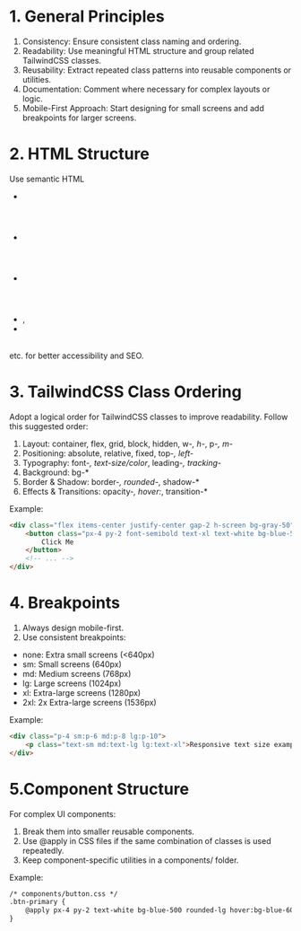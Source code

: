 # 1. General Principles
1. Consistency: Ensure consistent class naming and ordering.
2. Readability: Use meaningful HTML structure and group related TailwindCSS classes.
3. Reusability: Extract repeated class patterns into reusable components or utilities.
4. Documentation: Comment where necessary for complex layouts or logic.
5. Mobile-First Approach: Start designing for small screens and add breakpoints for larger screens.

# 2. HTML Structure
Use semantic HTML
- <main>
- <header>
- <footer>
- <section>,
- <aside>
<br/> etc. for better accessibility and SEO.

# 3. TailwindCSS Class Ordering
Adopt a logical order for TailwindCSS classes to improve readability. Follow this suggested order:
1. Layout: container, flex, grid, block, hidden, w-*, h-*, p-*, m-*
2. Positioning: absolute, relative, fixed, top-*, left-*
3. Typography: font-*, text-size/color*, leading-*, tracking-*
4. Background: bg-*
5. Border & Shadow: border-*, rounded-*, shadow-*
6. Effects & Transitions: opacity-*, hover:*, transition-*

Example:
```html
<div class="flex items-center justify-center gap-2 h-screen bg-gray-50">
    <button class="px-4 py-2 font-semibold text-xl text-white bg-blue-500 rounded-lg hover:bg-blue-600">
        Click Me
    </button>
    <!-- ... -->
</div>
```

# 4. Breakpoints
1. Always design mobile-first.
2. Use consistent breakpoints:
- none: Extra small screens (<640px)
- sm: Small screens (640px)
- md: Medium screens (768px)
- lg: Large screens (1024px)
- xl: Extra-large screens (1280px)
- 2xl: 2x Extra-large screens (1536px)

Example:
```html
<div class="p-4 sm:p-6 md:p-8 lg:p-10">
    <p class="text-sm md:text-lg lg:text-xl">Responsive text size example</p>
</div>
```

# 5.Component Structure
For complex UI components:
1. Break them into smaller reusable components.
2. Use @apply in CSS files if the same combination of classes is used repeatedly.
3. Keep component-specific utilities in a components/ folder.

Example:
```html
/* components/button.css */
.btn-primary {
    @apply px-4 py-2 text-white bg-blue-500 rounded-lg hover:bg-blue-600;
}
```